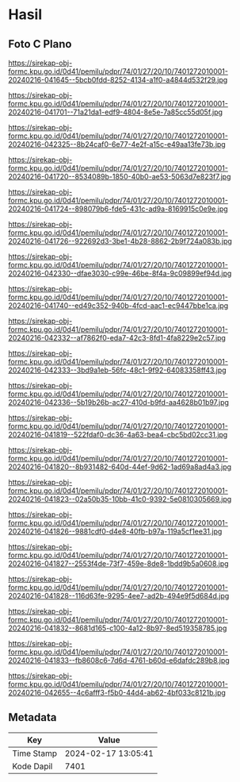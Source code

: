 # Hasil

## Foto C Plano

https://sirekap-obj-formc.kpu.go.id/0d41/pemilu/pdpr/74/01/27/20/10/7401272010001-20240216-041645--5bcb0fdd-8252-4134-a1f0-a4844d532f29.jpg

https://sirekap-obj-formc.kpu.go.id/0d41/pemilu/pdpr/74/01/27/20/10/7401272010001-20240216-041701--71a21da1-edf9-4804-8e5e-7a85cc55d05f.jpg

https://sirekap-obj-formc.kpu.go.id/0d41/pemilu/pdpr/74/01/27/20/10/7401272010001-20240216-042325--8b24caf0-6e77-4e2f-a15c-e49aa13fe73b.jpg

https://sirekap-obj-formc.kpu.go.id/0d41/pemilu/pdpr/74/01/27/20/10/7401272010001-20240216-041720--8534089b-1850-40b0-ae53-5063d7e823f7.jpg

https://sirekap-obj-formc.kpu.go.id/0d41/pemilu/pdpr/74/01/27/20/10/7401272010001-20240216-041724--898079b6-fde5-431c-ad9a-8169915c0e9e.jpg

https://sirekap-obj-formc.kpu.go.id/0d41/pemilu/pdpr/74/01/27/20/10/7401272010001-20240216-041726--922692d3-3be1-4b28-8862-2b9f724a083b.jpg

https://sirekap-obj-formc.kpu.go.id/0d41/pemilu/pdpr/74/01/27/20/10/7401272010001-20240216-042330--dfae3030-c99e-46be-8f4a-9c09899ef94d.jpg

https://sirekap-obj-formc.kpu.go.id/0d41/pemilu/pdpr/74/01/27/20/10/7401272010001-20240216-041740--ed49c352-940b-4fcd-aac1-ec9447bbe1ca.jpg

https://sirekap-obj-formc.kpu.go.id/0d41/pemilu/pdpr/74/01/27/20/10/7401272010001-20240216-042332--af7862f0-eda7-42c3-8fd1-4fa8229e2c57.jpg

https://sirekap-obj-formc.kpu.go.id/0d41/pemilu/pdpr/74/01/27/20/10/7401272010001-20240216-042333--3bd9a1eb-56fc-48c1-9f92-64083358ff43.jpg

https://sirekap-obj-formc.kpu.go.id/0d41/pemilu/pdpr/74/01/27/20/10/7401272010001-20240216-042336--5b19b26b-ac27-410d-b9fd-aa4628b01b97.jpg

https://sirekap-obj-formc.kpu.go.id/0d41/pemilu/pdpr/74/01/27/20/10/7401272010001-20240216-041819--522fdaf0-dc36-4a63-bea4-cbc5bd02cc31.jpg

https://sirekap-obj-formc.kpu.go.id/0d41/pemilu/pdpr/74/01/27/20/10/7401272010001-20240216-041820--8b931482-640d-44ef-9d62-1ad69a8ad4a3.jpg

https://sirekap-obj-formc.kpu.go.id/0d41/pemilu/pdpr/74/01/27/20/10/7401272010001-20240216-041823--02a50b35-10bb-41c0-9392-5e0810305669.jpg

https://sirekap-obj-formc.kpu.go.id/0d41/pemilu/pdpr/74/01/27/20/10/7401272010001-20240216-041826--9881cdf0-d4e8-40fb-b97a-119a5cf1ee31.jpg

https://sirekap-obj-formc.kpu.go.id/0d41/pemilu/pdpr/74/01/27/20/10/7401272010001-20240216-041827--2553f4de-73f7-459e-8de8-1bdd9b5a0608.jpg

https://sirekap-obj-formc.kpu.go.id/0d41/pemilu/pdpr/74/01/27/20/10/7401272010001-20240216-041828--116d63fe-9295-4ee7-ad2b-494e9f5d684d.jpg

https://sirekap-obj-formc.kpu.go.id/0d41/pemilu/pdpr/74/01/27/20/10/7401272010001-20240216-041832--8681d165-c100-4a12-8b97-8ed519358785.jpg

https://sirekap-obj-formc.kpu.go.id/0d41/pemilu/pdpr/74/01/27/20/10/7401272010001-20240216-041833--fb8608c6-7d6d-4761-b60d-e6dafdc289b8.jpg

https://sirekap-obj-formc.kpu.go.id/0d41/pemilu/pdpr/74/01/27/20/10/7401272010001-20240216-042655--4c6afff3-f5b0-44d4-ab62-4bf033c8121b.jpg


## Metadata

| Key        | Value               |
| ---------- | ------------------- |
| Time Stamp | 2024-02-17 13:05:41 |
| Kode Dapil | 7401                |



